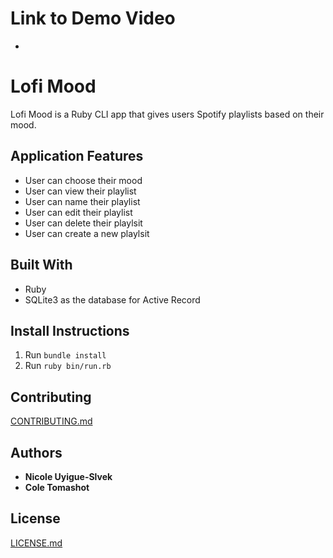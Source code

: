 # Link to Demo Video
*  

# Lofi Mood

Lofi Mood is a Ruby CLI app that gives users Spotify playlists based on their mood.


## Application Features

* User can choose their mood
* User can view their playlist
* User can name their playlist
* User can edit their playlist
* User can delete their playlsit
* User can create a new playlsit

## Built With

* Ruby
* SQLite3 as the database for Active Record

## Install Instructions

1. Run ```bundle install```
2. Run ```ruby bin/run.rb```

## Contributing

[CONTRIBUTING.md](https://gist.github.com/dbcastillo/75308bee09c36e8e8aedd58a6de0e37f)

## Authors

* **Nicole Uyigue-Slvek**
* **Cole Tomashot**

## License

[LICENSE.md](LICENSE.md)
